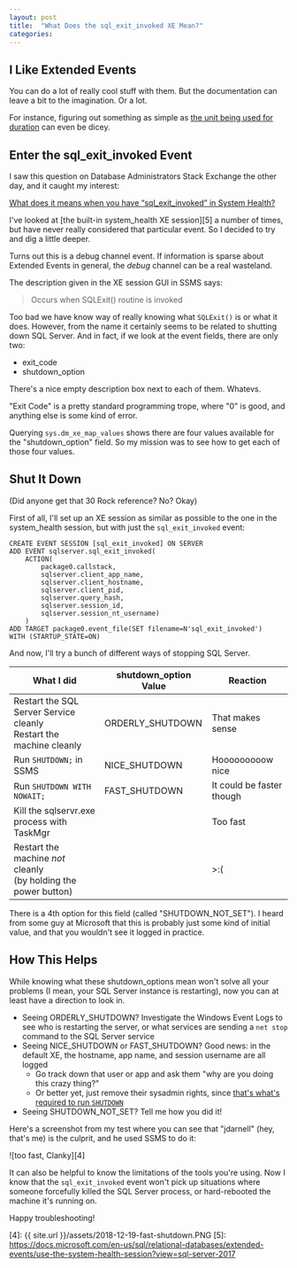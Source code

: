 ```yaml
---
layout: post
title:  "What Does the sql_exit_invoked XE Mean?"
categories: 
---
```


## I Like Extended Events

You can do a lot of really cool stuff with them.  But the documentation can leave a bit to the imagination.  Or a lot.

For instance, figuring out something as simple as [the unit being used for duration][1] can even be dicey.

## Enter the sql_exit_invoked Event

I saw this question on Database Administrators Stack Exchange the other day, and it caught my interest:

[What does it means when you have “sql_exit_invoked” in System Health?][2]

I've looked at [the built-in system_health XE session][5] a number of times, but have never really considered that particular event.  So I decided to try and dig a little deeper.

Turns out this is a debug channel event.  If information is sparse about Extended Events in general, the _debug_ channel can be a real wasteland.

The description given in the XE session GUI in SSMS says:

> Occurs when SQLExit() routine is invoked

Too bad we have know way of really knowing what `SQLExit()` is or what it does.  However, from the name it certainly seems to be related to shutting down SQL Server. And in fact, if we look at the event fields, there are only two:

- exit_code
- shutdown_option

There's a nice empty description box next to each of them.  Whatevs.  

"Exit Code" is a pretty standard programming trope, where "0" is good, and anything else is some kind of error.

Querying `sys.dm_xe_map_values` shows there are four values available for the "shutdown_option" field.  So my mission was to see how to get each of those four values.

## Shut It Down

(Did anyone get that 30 Rock reference?  No?  Okay)

First of all, I'll set up an XE session as similar as possible to the one in the system_health session, but with just the `sql_exit_invoked` event:

    CREATE EVENT SESSION [sql_exit_invoked] ON SERVER
    ADD EVENT sqlserver.sql_exit_invoked(
        ACTION(
            package0.callstack,
            sqlserver.client_app_name,
            sqlserver.client_hostname,
            sqlserver.client_pid,
            sqlserver.query_hash,
            sqlserver.session_id,
            sqlserver.session_nt_username)
        )
    ADD TARGET package0.event_file(SET filename=N'sql_exit_invoked')
    WITH (STARTUP_STATE=ON)

And now, I'll try a bunch of different ways of stopping SQL Server.

|What I did|shutdown_option Value|Reaction|
|----------|-------------------------------|--------|
|Restart the SQL Server Service cleanly<br />Restart the machine cleanly|ORDERLY_SHUTDOWN|That makes sense|
|Run `SHUTDOWN;` in SSMS|NICE_SHUTDOWN|Hooooooooow nice|
|Run `SHUTDOWN WITH NOWAIT;`|FAST_SHUTDOWN|It could be faster though|
|Kill the sqlservr.exe process with TaskMgr| |Too fast|
|Restart the machine *not* cleanly<br />(by holding the power button)| |>:(|

There is a 4th option for this field (called "SHUTDOWN_NOT_SET").  I heard from some guy at Microsoft that this is probably just some kind of initial value, and that you wouldn't see it logged in practice.

## How This Helps

While knowing what these shutdown_options mean won't solve all your problems (I mean, your SQL Server instance is restarting), now you can at least have a direction to look in.

- Seeing ORDERLY_SHUTDOWN?  Investigate the Windows Event Logs to see who is restarting the server, or what services are sending a `net stop` command to the SQL Server service
- Seeing NICE_SHUTDOWN or FAST_SHUTDOWN?  Good news: in the default XE, the hostname, app name, and session username are all logged
  - Go track down that user or app and ask them "why are you doing this crazy thing?"  
  - Or better yet, just remove their sysadmin rights, since [that's what's required to run `SHUTDOWN`][3]
- Seeing SHUTDOWN_NOT_SET?  Tell me how you did it!

Here's a screenshot from my test where you can see that "jdarnell" (hey, that's me) is the culprit, and he used SSMS to do it:

![too fast, Clanky][4]

It can also be helpful to know the limitations of the tools you're using.  Now I know that the `sql_exit_invoked` event won't pick up situations where someone forcefully killed the SQL Server process, or hard-rebooted the machine it's running on.

Happy troubleshooting!

[1]: https://dba.stackexchange.com/questions/178168/extended-event-duration-millisecond-or-microsecond
[2]: https://dba.stackexchange.com/questions/224887/what-does-it-means-when-you-have-sql-exit-invoked-in-system-health
[3]: https://docs.microsoft.com/en-us/sql/t-sql/language-elements/shutdown-transact-sql?view=sql-server-2017#permissions
[4]: {{ site.url }}/assets/2018-12-19-fast-shutdown.PNG
[5]: https://docs.microsoft.com/en-us/sql/relational-databases/extended-events/use-the-system-health-session?view=sql-server-2017